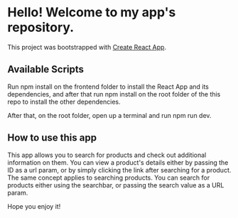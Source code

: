 # Hello! Welcome to my app's repository.

This project was bootstrapped with [Create React App](https://github.com/facebook/create-react-app).

## Available Scripts

Run npm install on the frontend folder to install the React App and its dependencies, and after that run npm install on the root folder of the this repo to install the other dependencies.

After that, on the root folder, open up a terminal and run npm run dev.

## How to use this app

This app allows you to search for products and check out additional information on them.
You can view a product's details either by passing the ID as a url param, or by simply clicking the link after searching for a product.
The same concept applies to searching products. You can search for products either using the searchbar, or passing the search value as a URL param.



Hope you enjoy it!
